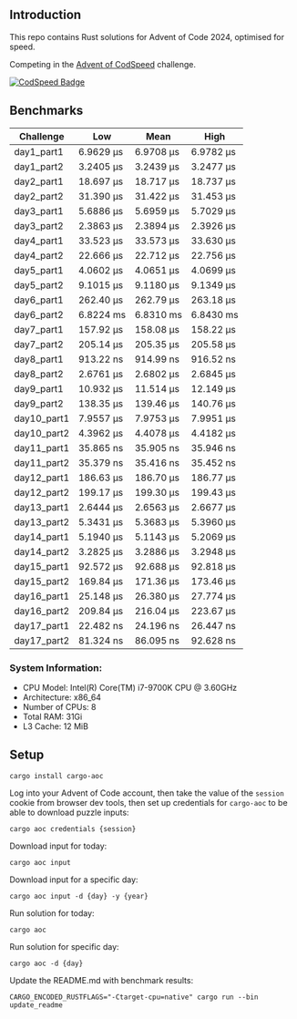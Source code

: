 ## Introduction

This repo contains Rust solutions for Advent of Code 2024, optimised for speed.

Competing in the [Advent of CodSpeed](https://codspeed.io/advent/) challenge.

[![CodSpeed Badge](https://img.shields.io/endpoint?url=https://codspeed.io/badge.json)](https://codspeed.io/KasparasMasiukas/advent-of-code-2024)

## Benchmarks

<!-- BENCHMARK RESULTS START -->

| Challenge   | Low       | Mean      | High      |
|-------------|-----------|-----------|-----------|
| day1_part1  | 6.9629 µs | 6.9708 µs | 6.9782 µs |
| day1_part2  | 3.2405 µs | 3.2439 µs | 3.2477 µs |
| day2_part1  | 18.697 µs | 18.717 µs | 18.737 µs |
| day2_part2  | 31.390 µs | 31.422 µs | 31.453 µs |
| day3_part1  | 5.6886 µs | 5.6959 µs | 5.7029 µs |
| day3_part2  | 2.3863 µs | 2.3894 µs | 2.3926 µs |
| day4_part1  | 33.523 µs | 33.573 µs | 33.630 µs |
| day4_part2  | 22.666 µs | 22.712 µs | 22.756 µs |
| day5_part1  | 4.0602 µs | 4.0651 µs | 4.0699 µs |
| day5_part2  | 9.1015 µs | 9.1180 µs | 9.1349 µs |
| day6_part1  | 262.40 µs | 262.79 µs | 263.18 µs |
| day6_part2  | 6.8224 ms | 6.8310 ms | 6.8430 ms |
| day7_part1  | 157.92 µs | 158.08 µs | 158.22 µs |
| day7_part2  | 205.14 µs | 205.35 µs | 205.58 µs |
| day8_part1  | 913.22 ns | 914.99 ns | 916.52 ns |
| day8_part2  | 2.6761 µs | 2.6802 µs | 2.6845 µs |
| day9_part1  | 10.932 µs | 11.514 µs | 12.149 µs |
| day9_part2  | 138.35 µs | 139.46 µs | 140.76 µs |
| day10_part1 | 7.9557 µs | 7.9753 µs | 7.9951 µs |
| day10_part2 | 4.3962 µs | 4.4078 µs | 4.4182 µs |
| day11_part1 | 35.865 ns | 35.905 ns | 35.946 ns |
| day11_part2 | 35.379 ns | 35.416 ns | 35.452 ns |
| day12_part1 | 186.63 µs | 186.70 µs | 186.77 µs |
| day12_part2 | 199.17 µs | 199.30 µs | 199.43 µs |
| day13_part1 | 2.6444 µs | 2.6563 µs | 2.6677 µs |
| day13_part2 | 5.3431 µs | 5.3683 µs | 5.3960 µs |
| day14_part1 | 5.1940 µs | 5.1143 µs | 5.2069 µs |
| day14_part2 | 3.2825 µs | 3.2886 µs | 3.2948 µs |
| day15_part1 | 92.572 µs | 92.688 µs | 92.818 µs |
| day15_part2 | 169.84 µs | 171.36 µs | 173.46 µs |
| day16_part1 | 25.148 µs | 26.380 µs | 27.774 µs |
| day16_part2 | 209.84 µs | 216.04 µs | 223.67 µs |
| day17_part1 | 22.482 ns | 24.196 ns | 26.447 ns |
| day17_part2 | 81.324 ns | 86.095 ns | 92.628 ns |

<!-- BENCHMARK RESULTS END -->

### System Information:

* CPU Model: Intel(R) Core(TM) i7-9700K CPU @ 3.60GHz
* Architecture: x86_64
* Number of CPUs: 8
* Total RAM: 31Gi
* L3 Cache: 12 MiB

## Setup

```shell
cargo install cargo-aoc
```

Log into your Advent of Code account, then take the value of the `session` cookie from browser dev
tools, then set up credentials for `cargo-aoc` to be able to download puzzle inputs:

```shell
cargo aoc credentials {session}
```

Download input for today:

```shell
cargo aoc input
```

Download input for a specific day:

```shell
cargo aoc input -d {day} -y {year}
```

Run solution for today:

```shell
cargo aoc
```

Run solution for specific day:

```shell
cargo aoc -d {day}
```

Update the README.md with benchmark results:

```shell
CARGO_ENCODED_RUSTFLAGS="-Ctarget-cpu=native" cargo run --bin update_readme
```

